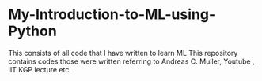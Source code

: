 # My-Introduction-to-ML-using-Python
This consists of all code that I have written to learn ML
This repository contains codes those were written referring to Andreas C. Muller, Youtube , IIT KGP lecture etc.
